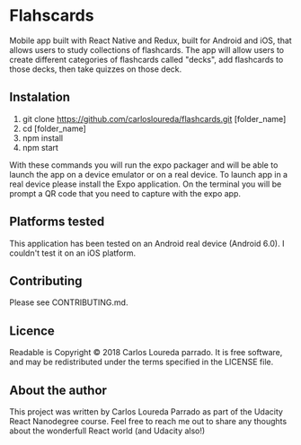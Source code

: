 # Flahscards

Mobile app built with React Native and Redux, built for Android and iOS, that allows users to study collections of flashcards. The app will allow users to create different categories of flashcards called "decks", add flashcards to those decks, then take quizzes on those deck.

## Instalation

1. git clone https://github.com/carlosloureda/flashcards.git [folder_name]
2. cd [folder_name]
3. npm install
4. npm start

With these commands you will run the expo packager and will be able to launch the app
on a device emulator or on a real device. To launch app in a real device please install
the Expo application. On the terminal you will be prompt a QR code that you need to capture
with the expo app.

## Platforms tested
This application has been tested on an Android real device (Android 6.0). I couldn't test
it on an iOS platform.

## Contributing
Please see CONTRIBUTING.md.

## Licence
Readable is Copyright © 2018 Carlos Loureda parrado. It is free software, and may be redistributed under the terms specified in the LICENSE file.

## About the author
This project was written by Carlos Loureda Parrado as part of the Udacity React Nanodegree course.
Feel free to reach me out to share any thoughts about the wonderfull React world (and Udacity also!)
